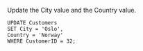 Update the City value and the Country value.

    UPDATE Customers
    SET City = 'Oslo',
    Country = 'Norway'
    WHERE CustomerID = 32;
